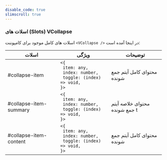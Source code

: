 ```yaml
---
disable_code: true
slimscroll: true
---
```


### اسلات های (Slots) VCollapse

اسلات های کامل موجود برای کامپوننت `<VCollapse />` در اینجا آمده است:

| اسلات                  | ویژگی                                                                                                               | توضیحات                       |
| ---------------------- | ------------------------------------------------------------------------------------------------------------------- | ----------------------------- |
| #collapse-item         | <span class="is-array">`<{`<br/>` item: any,`<br/>` index: number,`<br/>` toggle: (index) => void,`<br/>`}>`</span> | محتوای کامل آیتم جمع شونده    |
| #collapse-item-summary | <span class="is-array">`<{`<br/>` item: any,`<br/>` index: number,`<br/>` toggle: (index) => void,`<br/>`}>`</span> | محتوای خلاصه آیتم جمع شونده t |
| #collapse-item-content | <span class="is-array">`<{`<br/>` item: any,`<br/>` index: number,`<br/>` toggle: (index) => void,`<br/>`}>`</span> | محتوای کامل آیتم جمع شونده    |
